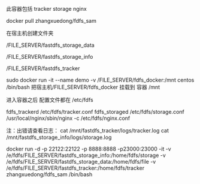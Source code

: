 此容器包括 tracker  storage  nginx

docker pull zhangxuedong/fdfs_sam

 

在宿主机创建文件夹　

/FILE_SERVER/fastdfs_storage_data

/FILE_SERVER/fastdfs_storage_info

/FILE_SERVER/fastdfs_tracker

 

sudo docker run -it --name demo -v /FILE_SERVER/fdfs_docker:/mnt centos /bin/bash
把宿主机/FILE_SERVER/fdfs_docker 挂载到 容器 /mnt 

进入容器之后
配置文件都在 /etc/fdfs

fdfs_trackerd /etc/fdfs/tracker.conf
fdfs_storaged  /etc/fdfs/storage.conf
/usr/local/nginx/sbin/nginx -c /etc/fdfs/nginx.conf

注：出错请查看日志：
 cat /mnt/fastdfs_tracker/logs/tracker.log
 cat /mnt/fastdfs_storage_info/logs/storage.log





docker run -d -p 22122:22122 -p 8888:8888 -p23000:23000 -it -v /e/fdfs/FILE_SERVER/fastdfs_storage_info:/home/fdfs/storage  -v /e/fdfs/FILE_SERVER/fastdfs_storage_data:/home/fdfs/file -v /e/fdfs/FILE_SERVER/fastdfs_tracker:/home/fdfs/tracker zhangxuedong/fdfs_sam   /bin/bash